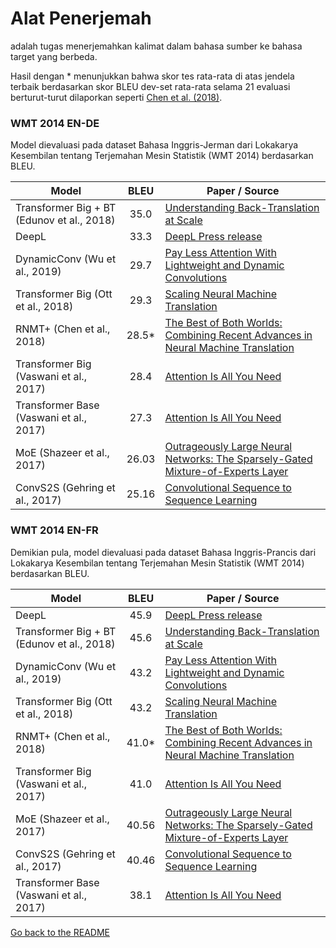 # Alat Penerjemah

 adalah tugas menerjemahkan kalimat dalam bahasa sumber ke bahasa target yang berbeda.

Hasil dengan * menunjukkan bahwa skor tes rata-rata di atas jendela terbaik berdasarkan skor BLEU dev-set rata-rata selama 21 evaluasi berturut-turut dilaporkan seperti [Chen et al. (2018)](https://arxiv.org/abs/1804.09849).

### WMT 2014 EN-DE

Model dievaluasi pada dataset Bahasa Inggris-Jerman dari Lokakarya Kesembilan tentang Terjemahan Mesin Statistik (WMT 2014) berdasarkan BLEU.


| Model           | BLEU  |  Paper / Source |
| ------------- | :-----:| --- |
| Transformer Big + BT (Edunov et al., 2018) | 35.0 | [Understanding Back-Translation at Scale](https://arxiv.org/pdf/1808.09381.pdf) |
| DeepL | 33.3 | [DeepL Press release](https://www.deepl.com/press.html) |
| DynamicConv (Wu et al., 2019)| 29.7 | [Pay Less Attention With Lightweight and Dynamic Convolutions](https://arxiv.org/abs/1901.10430) |
| Transformer Big (Ott et al., 2018) | 29.3 | [Scaling Neural Machine Translation](https://arxiv.org/abs/1806.00187) |
| RNMT+ (Chen et al., 2018) | 28.5* | [The Best of Both Worlds: Combining Recent Advances in Neural Machine Translation](https://arxiv.org/abs/1804.09849) |
| Transformer Big (Vaswani et al., 2017) | 28.4 | [Attention Is All You Need](https://arxiv.org/abs/1706.03762) |
| Transformer Base (Vaswani et al., 2017) | 27.3 | [Attention Is All You Need](https://arxiv.org/abs/1706.03762) |
| MoE (Shazeer et al., 2017) | 26.03 | [Outrageously Large Neural Networks: The Sparsely-Gated Mixture-of-Experts Layer](https://arxiv.org/abs/1701.06538) |
| ConvS2S (Gehring et al., 2017) | 25.16 | [Convolutional Sequence to Sequence Learning](https://arxiv.org/abs/1705.03122) | 

### WMT 2014 EN-FR

Demikian pula, model dievaluasi pada dataset Bahasa Inggris-Prancis dari Lokakarya Kesembilan tentang Terjemahan Mesin Statistik (WMT 2014) berdasarkan BLEU.

| Model           | BLEU  |  Paper / Source |
| ------------- | :-----:| --- |
| DeepL | 45.9 | [DeepL Press release](https://www.deepl.com/press.html) |
| Transformer Big + BT (Edunov et al., 2018) | 45.6 | [Understanding Back-Translation at Scale](https://arxiv.org/pdf/1808.09381.pdf) |
| DynamicConv (Wu et al., 2019)| 43.2 | [Pay Less Attention With Lightweight and Dynamic Convolutions](https://arxiv.org/abs/1901.10430) |
| Transformer Big (Ott et al., 2018) | 43.2 | [Scaling Neural Machine Translation](https://arxiv.org/abs/1806.00187) |
| RNMT+ (Chen et al., 2018) | 41.0* | [The Best of Both Worlds: Combining Recent Advances in Neural Machine Translation](https://arxiv.org/abs/1804.09849) |
| Transformer Big (Vaswani et al., 2017) | 41.0 | [Attention Is All You Need](https://arxiv.org/abs/1706.03762) |
| MoE (Shazeer et al., 2017) | 40.56 | [Outrageously Large Neural Networks: The Sparsely-Gated Mixture-of-Experts Layer](https://arxiv.org/abs/1701.06538) |
| ConvS2S (Gehring et al., 2017) | 40.46 | [Convolutional Sequence to Sequence Learning](https://arxiv.org/abs/1705.03122) | 
| Transformer Base (Vaswani et al., 2017) | 38.1 | [Attention Is All You Need](https://arxiv.org/abs/1706.03762) |

[Go back to the README](../README.md)
